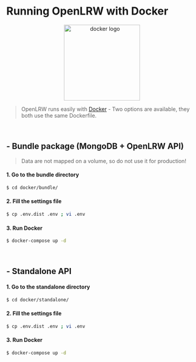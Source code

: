 # Running OpenLRW with Docker

<p align="center">
    <img src='https://www.docker.com/sites/default/files/social/docker_facebook_share.png' alt='docker logo' height='200px'>
</p>


> OpenLRW runs easily with [Docker](https://www.docker.com) - Two options are available, they both use the same Dockerfile.

<br>

## - Bundle package (MongoDB + OpenLRW API)
> Data are not mapped on a volume, so do not use it for production!
#### 1. Go to the bundle directory
```bash
$ cd docker/bundle/
```
#### 2. Fill the settings file
```bash
$ cp .env.dist .env ; vi .env
```
#### 3. Run Docker
```bash
$ docker-compose up -d
```

<br>

## - Standalone API
#### 1. Go to the standalone directory
```bash
$ cd docker/standalone/
```

#### 2. Fill the settings file
```bash
$ cp .env.dist .env ; vi .env
```

#### 3. Run Docker
```bash
$ docker-compose up -d
```
